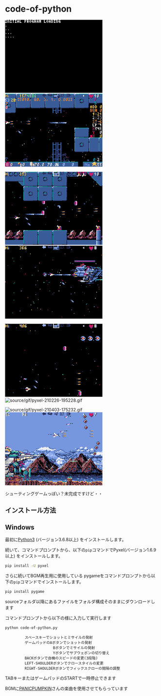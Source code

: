 # code-of-python
![source/gif/pyxel-210222-065611.gif](source/gif/pyxel-210222-065611.gif)
![source/gif/pyxel-210222-065611.gif](source/gif/pyxel-210222-065917.gif)

![source/gif/pyxel-210226-194506.gif](source/gif/pyxel-210226-194506.gif)
![source/gif/pyxel-210226-194639.gif](source/gif/pyxel-210226-194639.gif)

![source/gif/pyxel-210226-194737.gif](source/gif/pyxel-210226-194737.gif)
![source/gif/pyxel-210226-195228.gif](source/gif/pyxel-210226-195228.gif)

![source/gif/pyxel-210403-175232.gif](source/gif/pyxel-210403-175232.gif)
![source/gif/pyxel-210403-175305.gif](source/gif/pyxel-210403-175305.gif)

シューティングゲームっぽい？未完成ですけど・・

## インストール方法
## Windows



最初に[Python3](https://www.python.org/) (バージョン3.6.8以上) をインストールします。

続いて、コマンドプロンプトから、以下の`pip`コマンドでPyxel(バージョン1.6.9以上) をインストールします。

```sh
pip install -U pyxel
```

さらに続いてBGM再生用に使用している pygameをコマンドプロンプトから以下の`pip`コマンドでインストールします。

```sh
pip install pygame 
```
sourceフォルダ以降にあるファイルをフォルダ構成そのままにダウンロードします

コマンドプロンプトから以下の様に入力して実行します

```sh
python code-of-python.py
```
             スペースキーでショットとミサイルの発射
             ゲームパッドのAボタンでショットの発射
                          Bボタンでミサイルの発射
                          Yボタンでサブウェポンの切り替え
             BACKボタンで自機のスピードの変更(3段階)
             LEFT-SHOULDERボタンでクロースタイルの変更
             RIGHT-SHOULDERボタンでフィックスクローの間隔の調整

TABキーまたはゲームパッドのSTARTで一時停止できます

BGMに[PANICPUMPKIN](http://pansound.com/panicpumpkin/)さんの楽曲を使用させてもらっています



